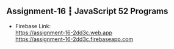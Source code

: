 ## Assignment-16 ┇ JavaScript 52 Programs
- Firebase Link: </br>
https://assignment-16-2dd3c.web.app </br>
https://assignment-16-2dd3c.firebaseapp.com
